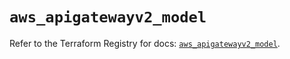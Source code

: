 # `aws_apigatewayv2_model`

Refer to the Terraform Registry for docs: [`aws_apigatewayv2_model`](https://registry.terraform.io/providers/hashicorp/aws/5.41.0/docs/resources/apigatewayv2_model).
